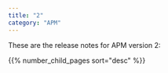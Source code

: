 ```yaml
---
title: "2"
category: "APM"
---
```


These are the release notes for APM version 2:

{{% number_child_pages sort="desc" %}}
